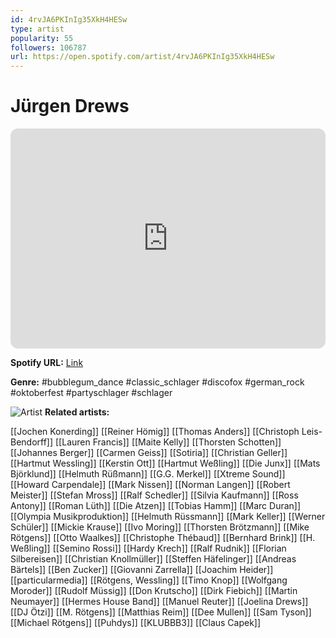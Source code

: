 ```yaml
---
id: 4rvJA6PKInIg35XkH4HESw
type: artist
popularity: 55
followers: 106787
url: https://open.spotify.com/artist/4rvJA6PKInIg35XkH4HESw
---
```

# Jürgen Drews

<iframe style="border-radius:12px" src="https://open.spotify.com/embed/artist/4rvJA6PKInIg35XkH4HESw" width="100%" height="352" frameBorder="0" allowfullscreen="" allow="autoplay; clipboard-write; encrypted-media; fullscreen; picture-in-picture" loading="lazy"></iframe>

**Spotify URL:** [Link](https://open.spotify.com/artist/4rvJA6PKInIg35XkH4HESw)

**Genre:**  #bubblegum_dance #classic_schlager #discofox #german_rock #oktoberfest #partyschlager #schlager

![Artist](https://i.scdn.co/image/ab6761610000e5eb7e273a0f2ea032269e6b7d28)
**Related artists:**

[[Jochen Konerding]]
[[Reiner Hömig]]
[[Thomas Anders]]
[[Christoph Leis-Bendorff]]
[[Lauren Francis]]
[[Maite Kelly]]
[[Thorsten Schotten]]
[[Johannes Berger]]
[[Carmen Geiss]]
[[Sotiria]]
[[Christian Geller]]
[[Hartmut Wessling]]
[[Kerstin Ott]]
[[Hartmut Weßling]]
[[Die Junx]]
[[Mats Björklund]]
[[Helmuth Rüßmann]]
[[G.G. Merkel]]
[[Xtreme Sound]]
[[Howard Carpendale]]
[[Mark Nissen]]
[[Norman Langen]]
[[Robert Meister]]
[[Stefan Mross]]
[[Ralf Schedler]]
[[Silvia Kaufmann]]
[[Ross Antony]]
[[Roman Lüth]]
[[Die Atzen]]
[[Tobias Hamm]]
[[Marc Duran]]
[[Olympia Musikproduktion]]
[[Helmuth Rüssmann]]
[[Mark Keller]]
[[Werner Schüler]]
[[Mickie Krause]]
[[Ivo Moring]]
[[Thorsten Brötzmann]]
[[Mike Rötgens]]
[[Otto Waalkes]]
[[Christophe Thébaud]]
[[Bernhard Brink]]
[[H. Weßling]]
[[Semino Rossi]]
[[Hardy Krech]]
[[Ralf Rudnik]]
[[Florian Silbereisen]]
[[Christian Knollmüller]]
[[Steffen Häfelinger]]
[[Andreas Bärtels]]
[[Ben Zucker]]
[[Giovanni Zarrella]]
[[Joachim Heider]]
[[particularmedia]]
[[Rötgens, Wessling]]
[[Timo Knop]]
[[Wolfgang Moroder]]
[[Rudolf Müssig]]
[[Don Krutscho]]
[[Dirk Fiebich]]
[[Martin Neumayer]]
[[Hermes House Band]]
[[Manuel Reuter]]
[[Joelina Drews]]
[[DJ Ötzi]]
[[M. Rötgens]]
[[Matthias Reim]]
[[Dee Mullen]]
[[Sam Tyson]]
[[Michael Rötgens]]
[[Puhdys]]
[[KLUBBB3]]
[[Claus Capek]]
